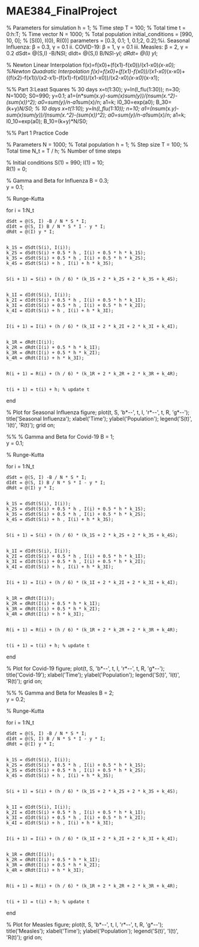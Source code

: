 # MAE384_FinalProject
% Parameters for simulation
h = 1; % Time step
T = 100; % Total time
t = 0:h:T; % Time vector
N = 1000; % Total population
initial_conditions = [990, 10, 0]; % [S(0), I(0), R(0)]
parameters = [0.3, 0.1; 1, 0.1;2, 0.2];%i. Seasonal Influenza: β = 0.3, γ = 0.1 ii. COVID-19: β = 1, γ = 0.1 iii. Measles: β = 2, γ = 0.2
dSdt= @(S,I) -B/N*S*I;
dIdt= @(S,I) B/N*S*I-y*I;
dRdt= @(I) y*I;


% Newton Linear Interpolation
f(x)=f(x0)+(f(x1)-f(x0))/(x1-x0)*(x-x0);
%Newton Quadratic Interpolation
f(x)=f(x0)+(f(x1)-f(x0))/(x1-x0)*(x-x0)+((f(x2)-f(x1))/(x2-x1)-(f(x1)-f(x0))/(x1-x0))/(x2-x0)*(x-x0)*(x-x1);

%% Part 3:Least Squares
% 30 days
x=t(1:30);
y=ln(I_flu(1:30));
n=30;
N=1000;
S0=990;
y=0.1;
a1=(n*sum(x.*y)-sum(x)*sum(y))/(n*sum(x.^2)-(sum(x))^2);
a0=sum(y)/n-a1*sum(x)/n;
a1=k;
I0_30=exp(a0);
B_30=(k+y)*N/S0;
% 10 days 
x=t(1:10);
y=ln(I_flu(1:10));
n=10;
a1=(n*sum(x.*y)-sum(x)*sum(y))/(n*sum(x.^2)-(sum(x))^2);
a0=sum(y)/n-a1*sum(x)/n;
a1=k;
I0_10=exp(a0);
B_10=(k+y)*N/S0;

%% Part 1 Practice Code

% Parameters
N = 1000; % Total population
h = 1;    % Step size
T = 100;  % Total time
N_t = T / h; % Number of time steps


% Initial conditions
S(1) = 990; 
I(1) = 10;  
R(1) = 0;   

% Gamma and Beta for Influenza
B = 0.3;  
y = 0.1; 


% Runge-Kutta

for i = 1:N_t
    
    dSdt = @(S, I) -B / N * S * I;
    dIdt = @(S, I) B / N * S * I - y * I;
    dRdt = @(I) y * I;

    
    k_1S = dSdt(S(i), I(i));
    k_2S = dSdt(S(i) + 0.5 * h , I(i) + 0.5 * h * k_1S);
    k_3S = dSdt(S(i) + 0.5 * h , I(i) + 0.5 * h * k_2S);
    k_4S = dSdt(S(i) + h , I(i) + h * k_3S);

    
    S(i + 1) = S(i) + (h / 6) * (k_1S + 2 * k_2S + 2 * k_3S + k_4S);


    k_1I = dIdt(S(i), I(i));
    k_2I = dIdt(S(i) + 0.5 * h , I(i) + 0.5 * h * k_1I);
    k_3I = dIdt(S(i) + 0.5 * h , I(i) + 0.5 * h * k_2I);
    k_4I = dIdt(S(i) + h , I(i) + h * k_3I);

    
    I(i + 1) = I(i) + (h / 6) * (k_1I + 2 * k_2I + 2 * k_3I + k_4I);

    
    k_1R = dRdt(I(i));
    k_2R = dRdt(I(i) + 0.5 * h * k_1I);
    k_3R = dRdt(I(i) + 0.5 * h * k_2I);
    k_4R = dRdt(I(i) + h * k_3I);

    
    R(i + 1) = R(i) + (h / 6) * (k_1R + 2 * k_2R + 2 * k_3R + k_4R);

    
    t(i + 1) = t(i) + h; % update t
end

% Plot for Seasonal Influenza
figure;
plot(t, S, 'b*--', t, I, 'r*--', t, R, 'g*--');
title('Seasonal Influenza');
xlabel('Time');
ylabel('Population');
legend('S(t)', 'I(t)', 'R(t)');
grid on;

%%
% Gamma and Beta for Covid-19
B = 1;  
y = 0.1; 


% Runge-Kutta

for i = 1:N_t
    
    dSdt = @(S, I) -B / N * S * I;
    dIdt = @(S, I) B / N * S * I - y * I;
    dRdt = @(I) y * I;

    
    k_1S = dSdt(S(i), I(i));
    k_2S = dSdt(S(i) + 0.5 * h , I(i) + 0.5 * h * k_1S);
    k_3S = dSdt(S(i) + 0.5 * h , I(i) + 0.5 * h * k_2S);
    k_4S = dSdt(S(i) + h , I(i) + h * k_3S);

    
    S(i + 1) = S(i) + (h / 6) * (k_1S + 2 * k_2S + 2 * k_3S + k_4S);


    k_1I = dIdt(S(i), I(i));
    k_2I = dIdt(S(i) + 0.5 * h , I(i) + 0.5 * h * k_1I);
    k_3I = dIdt(S(i) + 0.5 * h , I(i) + 0.5 * h * k_2I);
    k_4I = dIdt(S(i) + h , I(i) + h * k_3I);

    
    I(i + 1) = I(i) + (h / 6) * (k_1I + 2 * k_2I + 2 * k_3I + k_4I);

    
    k_1R = dRdt(I(i));
    k_2R = dRdt(I(i) + 0.5 * h * k_1I);
    k_3R = dRdt(I(i) + 0.5 * h * k_2I);
    k_4R = dRdt(I(i) + h * k_3I);

    
    R(i + 1) = R(i) + (h / 6) * (k_1R + 2 * k_2R + 2 * k_3R + k_4R);

    
    t(i + 1) = t(i) + h; % update t
end

% Plot for Covid-19
figure;
plot(t, S, 'b*--', t, I, 'r*--', t, R, 'g*--');
title('Covid-19');
xlabel('Time');
ylabel('Population');
legend('S(t)', 'I(t)', 'R(t)');
grid on;

%%
% Gamma and Beta for Measles
B = 2;  
y = 0.2; 


% Runge-Kutta

for i = 1:N_t
    
    dSdt = @(S, I) -B / N * S * I;
    dIdt = @(S, I) B / N * S * I - y * I;
    dRdt = @(I) y * I;

    
    k_1S = dSdt(S(i), I(i));
    k_2S = dSdt(S(i) + 0.5 * h , I(i) + 0.5 * h * k_1S);
    k_3S = dSdt(S(i) + 0.5 * h , I(i) + 0.5 * h * k_2S);
    k_4S = dSdt(S(i) + h , I(i) + h * k_3S);

    
    S(i + 1) = S(i) + (h / 6) * (k_1S + 2 * k_2S + 2 * k_3S + k_4S);


    k_1I = dIdt(S(i), I(i));
    k_2I = dIdt(S(i) + 0.5 * h , I(i) + 0.5 * h * k_1I);
    k_3I = dIdt(S(i) + 0.5 * h , I(i) + 0.5 * h * k_2I);
    k_4I = dIdt(S(i) + h , I(i) + h * k_3I);

    
    I(i + 1) = I(i) + (h / 6) * (k_1I + 2 * k_2I + 2 * k_3I + k_4I);

    
    k_1R = dRdt(I(i));
    k_2R = dRdt(I(i) + 0.5 * h * k_1I);
    k_3R = dRdt(I(i) + 0.5 * h * k_2I);
    k_4R = dRdt(I(i) + h * k_3I);

    
    R(i + 1) = R(i) + (h / 6) * (k_1R + 2 * k_2R + 2 * k_3R + k_4R);

    
    t(i + 1) = t(i) + h; % update t
end

% Plot for Measles
figure;
plot(t, S, 'b*--', t, I, 'r*--', t, R, 'g*--');
title('Measles');
xlabel('Time');
ylabel('Population');
legend('S(t)', 'I(t)', 'R(t)');
grid on;
